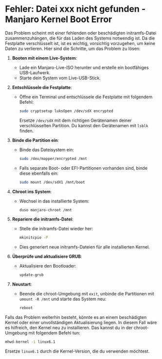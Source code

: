 # Fehler: Datei xxx nicht gefunden - Manjaro Kernel Boot Error
Das Problem scheint mit einer fehlenden oder beschädigten initramfs-Datei zusammenzuhängen, die für das Laden des Systems notwendig ist. Da die Festplatte verschlüsselt ist, ist es wichtig, vorsichtig vorzugehen, um keine Daten zu verlieren. Hier sind die Schritte, um das Problem zu lösen:

1. **Booten mit einem Live-System**:
   - Lade ein Manjaro-Live-ISO herunter und erstelle ein bootfähiges USB-Laufwerk.
   - Starte dein System vom Live-USB-Stick.

2. **Entschlüssele die Festplatte**:
   - Öffne ein Terminal und entschlüssele die Festplatte mit folgendem Befehl:
     ```bash
     sudo cryptsetup luksOpen /dev/sdX encrypted
     ```
     Ersetze `/dev/sdX` mit dem richtigen Gerätenamen deiner verschlüsselten Partition. Du kannst den Gerätenamen mit `lsblk` finden.

3. **Binde die Partition ein**:
   - Binde das Dateisystem ein:
     ```bash
     sudo /dev/mapper/encrypted /mnt
     ```
   - Falls separate Boot- oder EFI-Partitionen vorhanden sind, binde diese ebenfalls ein:
     ```bash
     sudo mount /dev/sdX1 /mnt/boot
     ```

4. **Chroot ins System**:
   - Wechsel in das installierte System:
     ```bash
     duso manjaro-chroot /mnt
     ```

5. **Repariere die initramfs-Datei**:
   - Stelle die initramfs-Datei wieder her:
     ```bash
     mkinitcpio -P
     ```
   - Dies generiert neue initramfs-Dateien für alle installierten Kernel.

6. **Überprüfe und aktualisiere GRUB**:
   - Aktualisiere den Bootloader:
     ```bash
     update-grub
     ```

7. **Neustart**:
   - Beende die chroot-Umgebung mit `exit`, unbinde die Partitionen mit `umount -R /mnt` und starte das System neu:
     ```bash
     reboot
     ```

Falls das Problem weiterhin besteht, könnte es an einem beschädigten Kernel oder einer unvollständigen Aktualisierung liegen. In diesem Fall wäre es hilfreich, den Kernel neu zu installieren. Das kannst du in der chroot-Umgebung mit folgendem Befehl tun:

```bash
mhwd-kernel -i linux6.1
```

Ersetze `linux6.1` durch die Kernel-Version, die du verwenden möchtest.